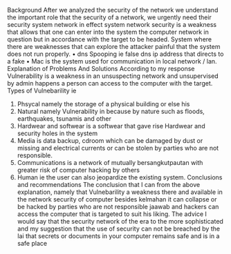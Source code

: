 
Background
After we analyzed the security of the network we understand the important role that the security of a network, we urgently need their security system network in effect system network security is a weakness that allows that one can enter into the system the computer network in question but in accordance with the target to be headed.
System where there are weaknesses that can explore the attacker painful that the system does not run properly.
• dns Spooping ie false dns ip address that directs to a fake
• Mac is the system used for communication in local network / lan.
Explanation of Problems And Solutions
According to my response Vulnerability is a weakness in an unsuspecting network and unsupervised by admin happens a person can access to the computer with the target.
Types of Vulnebarility ie
1. Phsycal namely the storage of a physical building or else his
2. Natural namely Vulnerability in because by nature such as floods, earthquakes, tsunamis and other
3. Hardwear and softwear is a softwear that gave rise Hardwear and security holes in the system
4. Media is data backup, cdroom which can be damaged by dust or missing and electrical currents or can be stolen by parties who are not responsible.
5. Communications is a network of mutually bersangkutpautan with greater risk of computer hacking by others
6. Human ie the user can also jeopardize the existing system.
Conclusions and recommendations
The conclusion that I can from the above explanation, namely that Vulnebarility a weakness there and available in the network security of computer besides kelmahan it can collapse or be hacked by parties who are not responsible jaawab and hackers can access the computer that is targeted to suit his liking.
The advice I would say that the security network of the era to the more sophisticated and my suggestion that the use of security can not be breached by the lai that secrets or documents in your computer remains safe and is in a safe place

